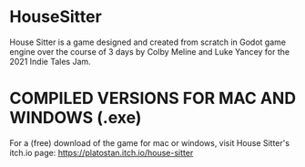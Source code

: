 # HouseSitter
House Sitter is a game designed and created from scratch in Godot game engine over the course of 3 days by Colby Meline and Luke Yancey for the 2021 Indie Tales Jam. 

# COMPILED VERSIONS FOR MAC AND WINDOWS (.exe)
For a (free) download of the game for mac or windows, visit House Sitter's itch.io page:
https://platostan.itch.io/house-sitter
